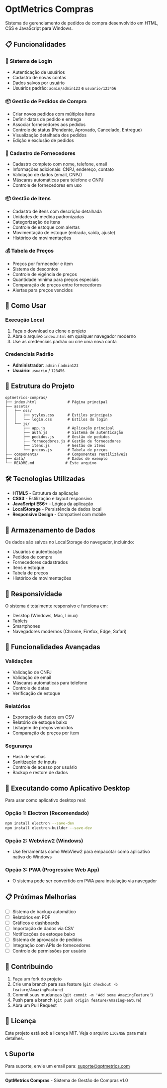 # OptMetrics Compras

Sistema de gerenciamento de pedidos de compra desenvolvido em HTML, CSS e JavaScript para Windows.

## 📋 Funcionalidades

### 🔐 Sistema de Login
- Autenticação de usuários
- Cadastro de novas contas
- Dados salvos por usuário
- Usuários padrão: `admin/admin123` e `usuario/123456`

### 📦 Gestão de Pedidos de Compra
- Criar novos pedidos com múltiplos itens
- Definir datas de pedido e entrega
- Associar fornecedores aos pedidos
- Controle de status (Pendente, Aprovado, Cancelado, Entregue)
- Visualização detalhada dos pedidos
- Edição e exclusão de pedidos

### 🏢 Cadastro de Fornecedores
- Cadastro completo com nome, telefone, email
- Informações adicionais: CNPJ, endereço, contato
- Validação de dados (email, CNPJ)
- Máscaras automáticas para telefone e CNPJ
- Controle de fornecedores em uso

### 📦 Gestão de Itens
- Cadastro de itens com descrição detalhada
- Unidades de medida padronizadas
- Categorização de itens
- Controle de estoque com alertas
- Movimentação de estoque (entrada, saída, ajuste)
- Histórico de movimentações

### 💰 Tabela de Preços
- Preços por fornecedor e item
- Sistema de descontos
- Controle de vigência de preços
- Quantidade mínima para preços especiais
- Comparação de preços entre fornecedores
- Alertas para preços vencidos

## 🚀 Como Usar

### Execução Local
1. Faça o download ou clone o projeto
2. Abra o arquivo `index.html` em qualquer navegador moderno
3. Use as credenciais padrão ou crie uma nova conta

### Credenciais Padrão
- **Administrador**: `admin` / `admin123`
- **Usuário**: `usuario` / `123456`

## 📁 Estrutura do Projeto

```
optmetrics-compras/
├── index.html              # Página principal
├── assets/
│   ├── css/
│   │   ├── styles.css      # Estilos principais
│   │   └── login.css       # Estilos do login
│   └── js/
│       ├── app.js          # Aplicação principal
│       ├── auth.js         # Sistema de autenticação
│       ├── pedidos.js      # Gestão de pedidos
│       ├── fornecedores.js # Gestão de fornecedores
│       ├── itens.js        # Gestão de itens
│       └── precos.js       # Tabela de preços
├── components/             # Componentes reutilizáveis
├── data/                   # Dados de exemplo
└── README.md              # Este arquivo
```

## 🛠️ Tecnologias Utilizadas

- **HTML5** - Estrutura da aplicação
- **CSS3** - Estilização e layout responsivo
- **JavaScript ES6+** - Lógica da aplicação
- **LocalStorage** - Persistência de dados local
- **Responsive Design** - Compatível com mobile

## 💾 Armazenamento de Dados

Os dados são salvos no LocalStorage do navegador, incluindo:
- Usuários e autenticação
- Pedidos de compra
- Fornecedores cadastrados
- Itens e estoque
- Tabela de preços
- Histórico de movimentações

## 📱 Responsividade

O sistema é totalmente responsivo e funciona em:
- Desktop (Windows, Mac, Linux)
- Tablets
- Smartphones
- Navegadores modernos (Chrome, Firefox, Edge, Safari)

## 🔧 Funcionalidades Avançadas

### Validações
- Validação de CNPJ
- Validação de email
- Máscaras automáticas para telefone
- Controle de datas
- Verificação de estoque

### Relatórios
- Exportação de dados em CSV
- Relatório de estoque baixo
- Listagem de preços vencidos
- Comparação de preços por item

### Segurança
- Hash de senhas
- Sanitização de inputs
- Controle de acesso por usuário
- Backup e restore de dados

## 🚀 Executando como Aplicativo Desktop

Para usar como aplicativo desktop real:

### Opção 1: Electron (Recomendado)
```bash
npm install electron --save-dev
npm install electron-builder --save-dev
```

### Opção 2: Webview2 (Windows)
- Use ferramentas como WebView2 para empacotar como aplicativo nativo do Windows

### Opção 3: PWA (Progressive Web App)
- O sistema pode ser convertido em PWA para instalação via navegador

## 📋 Próximas Melhorias

- [ ] Sistema de backup automático
- [ ] Relatórios em PDF
- [ ] Gráficos e dashboards
- [ ] Importação de dados via CSV
- [ ] Notificações de estoque baixo
- [ ] Sistema de aprovação de pedidos
- [ ] Integração com APIs de fornecedores
- [ ] Controle de permissões por usuário

## 🤝 Contribuindo

1. Faça um fork do projeto
2. Crie uma branch para sua feature (`git checkout -b feature/AmazingFeature`)
3. Commit suas mudanças (`git commit -m 'Add some AmazingFeature'`)
4. Push para a branch (`git push origin feature/AmazingFeature`)
5. Abra um Pull Request

## 📄 Licença

Este projeto está sob a licença MIT. Veja o arquivo `LICENSE` para mais detalhes.

## 📞 Suporte

Para suporte, envie um email para: suporte@optmetrics.com

---

**OptMetrics Compras** - Sistema de Gestão de Compras v1.0
